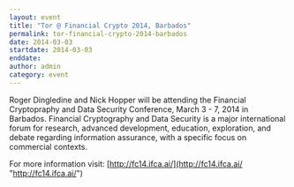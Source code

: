 ```yaml
---
layout: event
title: "Tor @ Financial Crypto 2014, Barbados"
permalink: tor-financial-crypto-2014-barbados
date: 2014-03-03
startdate: 2014-03-03
enddate: 
author: admin
category: event
---
```


Roger Dingledine and Nick Hopper will be attending the Financial Cryptopraphy and Data Security Conference, March 3 - 7, 2014 in Barbados. Financial Cryptography and Data Security is a major international forum for research, advanced development, education, exploration, and debate regarding information assurance, with a specific focus on commercial contexts.

For more information visit: [http://fc14.ifca.ai/](http://fc14.ifca.ai/ "http://fc14.ifca.ai/")

